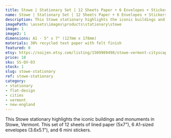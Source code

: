 ```yaml
---
title: Stowe | Stationary Set | 12 Sheets Paper + 6 Envelopes + Stickers
name: Stowe | Stationary Set | 12 Sheets Paper + 6 Envelopes + Stickers
description: This Stowe stationary highlights the iconic buildings and monuments in Stowe, Vermont. This set of 12 sheets of lined paper (5x7"), 6 A1-sized envelopes (3.6x5.1"), and 6 mini stickers. 
imagePath: \assets\images\products\stationary\stowe
image: 1
image2: 1
dimensions: A1 - 5" x 7" (127mm x 178mm)
materials: 30% recycled text paper with felt finish
featured: 0
etsy: https://soijen.etsy.com/listing/1509989498/stowe-vermont-cityscape-stationary-set?utm_source=Copy&utm_medium=ListingManager&utm_campaign=Share&utm_term=so.lmsm&share_time=1695261612138
price: 18
sku: SS-QV-03
stock: 1
slug: stowe-stationary
ref: stowe-stationary
category:
- stationary
- flat-design
- cities
- vermont
- new-england
---
```

This Stowe stationary highlights the iconic buildings and monuments in Stowe, Vermont. This set of 12 sheets of lined paper (5x7"), 6 A1-sized envelopes (3.6x5.1"), and 6 mini stickers. 
